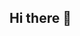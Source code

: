 ## Hi there 👋

<!--
**Kuldeepghante/Kuldeepghante** is a ✨ _special_ ✨ repository because its `README.md` (this file) appears on your GitHub profile.

Here are some ideas to get you started:

author - kuldeep ghante
- 🌱 I’m currently learning bca
-->

